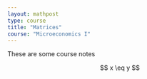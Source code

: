 ```yaml
---
layout: mathpost
type: course
title: "Matrices" 
course: "Microeconomics I"
---
```


These are some course notes

$$ x \eq y $$


